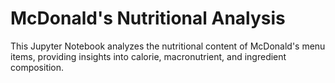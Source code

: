 # McDonald's Nutritional Analysis
This Jupyter Notebook analyzes the nutritional content of McDonald's menu items, providing insights into calorie, macronutrient, and ingredient composition.
